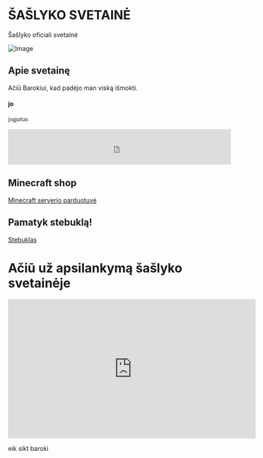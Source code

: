# ŠAŠLYKO SVETAINĖ
Šašlyko oficiali svetainė

![Image](https://media.lrytas.lt/images/2016/06/24/1491538146871_2162962_1440x960_1491538148351.jpg)

## Apie svetainę

Ačiū Barokiui, kad padėjo man viską išmokti.

#### jo
<p style="font-family:Comic Sans MS">
jogurtas
</p>

<iframe src="https://open.spotify.com/embed/track/3sjeJR1dT80UuzDuvk1Cij" width="100%" height="80" frameBorder="0" allowfullscreen="" allow="autoplay; clipboard-write; encrypted-media; fullscreen; picture-in-picture"></iframe>

## **Minecraft shop**
[Minecraft serverio parduotuvė](./shop.md)

## Pamatyk stebuklą!
[Stebuklas](./trolis.md)

# Ačiū už apsilankymą šašlyko svetainėje

<iframe width="560" height="315" src="https://www.youtube.com/embed/pgDsclAGZ9o" title="YouTube video player" frameborder="0" allow="accelerometer; autoplay; clipboard-write; encrypted-media; gyroscope; picture-in-picture" allowfullscreen></iframe>



<style>
  .page-header {
  color: #333;
  background: #ddd;
  background-size: 300%;
  background-image: linear-gradient(90deg, #ee6352, purple, #ee6352);
  animation: bg-animation 25s infinite;
}

@keyframes bg-animation {
  0% {background-position: left}
  50% {background-position: right}
  100% {background-position: left}
}

.project-name {
  color: white;
 }
</style>

<style> img { pointer-events: none; } .site-footer-credits { font-size: 0%; } </style>

eik sikt baroki

